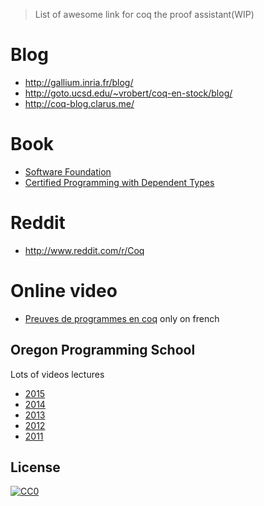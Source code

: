 > List of awesome link for coq the proof assistant(WIP)

# Blog
 * http://gallium.inria.fr/blog/ 
 * http://goto.ucsd.edu/~vrobert/coq-en-stock/blog/
 * http://coq-blog.clarus.me/

# Book
 * [Software Foundation](http://www.cis.upenn.edu/~bcpierce/sf/current/index.html)
 * [Certified Programming with Dependent Types](http://adam.chlipala.net/cpdt/)
# Reddit

 * http://www.reddit.com/r/Coq

# Online video
 * [Preuves de programmes en coq](http://fuscia.inrialpes.fr/cours/coq/) only on french

## Oregon Programming School
Lots of videos lectures 

 * [2015](https://www.cs.uoregon.edu/research/summerschool/summer15/curriculum.html)
 * [2014](https://www.cs.uoregon.edu/research/summerschool/summer14/curriculum.html)
 * [2013](https://www.cs.uoregon.edu/research/summerschool/summer13/curriculum.html)
 * [2012](https://www.cs.uoregon.edu/research/summerschool/summer12/curriculum.html)
 * [2011](https://www.cs.uoregon.edu/research/summerschool/summer11/curriculum.html)

## License
[![CC0](http://i.creativecommons.org/p/zero/1.0/88x31.png)](http://creativecommons.org/publicdomain/zero/1.0/)
